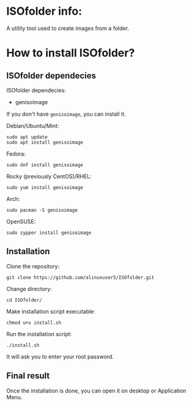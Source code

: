 # ISOfolder info:
A utility tool used to create images from a folder.
# How to install ISOfolder?
## ISOfolder dependecies
ISOfolder dependecies:
- genisoimage

If you don't have `genisoimage`, you can install it.

Debian/Ubuntu/Mint:
```
sudo apt update
sudo apt install genisoimage
```
Fedora:
```
sudo dnf install genisoimage
```
Rocky (previously CentOS)/RHEL:
```
sudo yum install genisoimage
```
Arch:
```
sudo pacman -S genisoimage
```
OpenSUSE:
```
sudo zypper install genisoimage
```
## Installation
Clone the repository:
```
git clone https://github.com/alinuxuser5/ISOfolder.git
```
Change directory:
```
cd ISOfolder/
```
Make installation script executable:
```
chmod u+x install.sh
```
Run the installation script:
```
./install.sh
```
It will ask you to enter your root password.
## Final result
Once the installation is done, you can open it on desktop or Application Menu.
